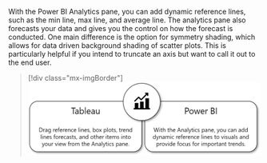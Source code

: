 With the Power BI Analytics pane, you can add dynamic reference lines, such as the min line, max line, and average line. The analytics pane also forecasts your data and gives you the control on how the forecast is conducted. One main difference is the option for symmetry shading, which allows for data driven background shading of scatter plots. This is particularly helpful if you intend to truncate an axis but want to call it out to the end user.

> [!div class="mx-imgBorder"]
> [![The Power BI Analytics pane is similar to the analytics pane in Tableau.](../media/analytics-pane-vs-analytics-pane.png)](../media/analytics-pane-vs-analytics-pane.png#lightbox)
